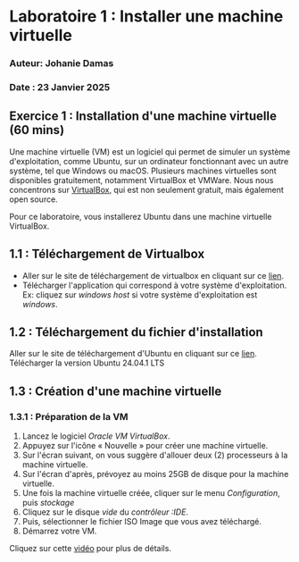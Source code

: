 # Laboratoire 1 : Installer une machine virtuelle
### Auteur: Johanie Damas
### Date : 23 Janvier 2025


## Exercice 1 : Installation d'une machine virtuelle (60 mins)

Une machine virtuelle (VM) est un logiciel qui permet de simuler un système d'exploitation,
comme Ubuntu, sur un ordinateur fonctionnant avec un autre système, tel que Windows ou macOS.
Plusieurs machines virtuelles sont disponibles gratuitement, notamment VirtualBox et VMWare.
Nous nous concentrons sur [VirtualBox](https://www.virtualbox.org/), qui est non seulement gratuit, mais également open source.

Pour ce laboratoire, vous installerez Ubuntu dans une machine virtuelle VirtualBox.

## 1.1 : Téléchargement de Virtualbox

- Aller sur le site de téléchargement de virtualbox en cliquant sur ce [lien](https://www.virtualbox.org/wiki/Downloads).
- Télécharger l'application qui correspond à votre système d'exploitation.
  Ex: cliquez sur _windows host_ si votre système d'exploitation est _windows_.

## 1.2 : Téléchargement du fichier d'installation

Aller sur le site de téléchargement d'Ubuntu en cliquant sur ce [lien](https://ubuntu.com/download/desktop).
Télécharger la version Ubuntu 24.04.1 LTS

## 1.3 : Création d'une machine virtuelle

### 1.3.1 : Préparation de la VM

1. Lancez le logiciel _Oracle VM VirtualBox_.
2. Appuyez sur l'icône « Nouvelle » pour créer une machine virtuelle.
3. Sur l'écran suivant, on vous suggère d'allouer deux (2) processeurs à la machine virtuelle.
4. Sur l'écran d'après, prévoyez au moins 25GB de disque pour la machine virtuelle.
5. Une fois la machine virtuelle créée, cliquer sur le menu _Configuration_, puis _stockage_
6. Cliquez sur le disque _vide_ du _contrôleur :IDE_.
7. Puis, sélectionner le fichier ISO Image que vous avez téléchargé.
8. Démarrez votre VM.

Cliquez sur cette [vidéo](https://www.youtube.com/watch?v=X3O7GtLTdfo) pour plus de détails.
